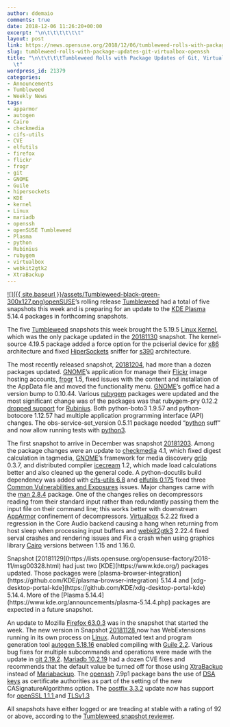 ```yaml
---
author: ddemaio
comments: true
date: 2018-12-06 11:26:20+00:00
excerpt: "\n\t\t\t\t\t\t"
layout: post
link: https://news.opensuse.org/2018/12/06/tumbleweed-rolls-with-package-updates-git-virtualbox-openssh/
slug: tumbleweed-rolls-with-package-updates-git-virtualbox-openssh
title: "\n\t\t\t\tTumbleweed Rolls with Package Updates of Git, Virtualbox, OpenSSH\t\
  \t"
wordpress_id: 21379
categories:
- Announcements
- Tumbleweed
- Weekly News
tags:
- apparmor
- autogen
- Cairo
- checkmedia
- cifs-utils
- CVE
- elfutils
- firefox
- flickr
- frogr
- git
- GNOME
- Guile
- hipersockets
- KDE
- kernel
- Linux
- mariadb
- openssh
- openSUSE Tumbleweed
- Plasma
- python
- Rubinius
- rubygem
- virtualbox
- webkit2gtk2
- XtraBackup
---
```

[![]({{ site.baseurl }}/assets/Tumbleweed-black-green-300x127.png)openSUSE](https://www.opensuse.org/)’s rolling release [Tumbleweed](https://en.opensuse.org/Portal:Tumbleweed) had a total of five snapshots this week and is preparing for an update to the [KDE Plasma](https://www.kde.org/plasma-desktop) 5.14.4 packages in forthcoming snapshots.

The five [Tumbleweed](https://en.opensuse.org/Portal:Tumbleweed) snapshots this week brought the 5.19.5 [Linux Kernel](https://www.kernel.org/), which was the only package updated in the [20181130](https://lists.opensuse.org/opensuse-factory/2018-12/msg00017.html) snapshot. The kernel-source 4.19.5 package added a force option for the pciserial device for [x86](https://en.wikipedia.org/wiki/X86) architecture and fixed [HiperSockets](https://en.wikipedia.org/wiki/HiperSocket) sniffer for [s390](https://en.wikipedia.org/wiki/IBM_System/390) architecture.

The most recently released snapshot, [20181204](https://lists.opensuse.org/opensuse-factory/2018-12/msg00043.html), had more than a dozen packages updated. [GNOME](https://www.gnome.org/)’s application for manage their [Flickr](https://www.flickr.com/) image hosting accounts, [frogr](https://wiki.gnome.org/Apps/Frogr) 1.5, fixed issues with the content and installation of the AppData file and moved the functionality menu. [GNOME](https://www.gnome.org/)’s goffice had a version bump to 0.10.44. Various [rubygem](https://rubygems.org/) packages were updated and the most significant change was of the packages was that rubygem-pry 0.12.2 [dropped support](https://github.com/pry/pry/pull/1785) for [Rubinius](https://rubinius.com/). Both python-boto3 1.9.57 and python-botocore 1.12.57 had multiple application programming interface (API) changes. The obs-service-set_version 0.5.11 package needed “[python](https://www.python.org/) suff” and now allow running tests with [python3](https://www.python.org/download/releases/3.0/).

The first snapshot to arrive in December was snapshot [20181203](https://lists.opensuse.org/opensuse-factory/2018-12/msg00026.html). Among the package changes were an update to [checkmedia](https://github.com/openSUSE/checkmedia) 4.1, which fixed digest calculation in tagmedia, [GNOME](https://www.gnome.org/)’s framework for media discovery [grilo](https://wiki.gnome.org/Projects/Grilo) 0.3.7, and distributed compiler [icecream](https://github.com/icecc/icecream) 1.2, which made load calculations better and also cleaned up the general code. A python-docutils build dependency was added with [cifs-utils 6.8](http://www.linuxfromscratch.org/blfs/view/svn/basicnet/cifsutils.html) and [elfutils 0.175](http://www.linuxfromscratch.org/lfs/view/systemd/chapter06/libelf.html) fixed three [Common Vulnerabilities and Exposures](https://en.wikipedia.org/wiki/Common_Vulnerabilities_and_Exposures) issues. Major changes came with the [man 2.8.4](http://man-db.nongnu.org/) package. One of the changes relies on decompressors reading from their standard input rather than redundantly passing them the input file on their command line; this works better with downstream [AppArmor](https://en.wikipedia.org/wiki/AppArmor) confinement of decompressors. [Virtualbox](https://www.virtualbox.org/) 5.2.22 fixed a regression in the Core Audio backend causing a hang when returning from host sleep when processing input buffers and [webkit2gtk3](https://webkitgtk.org/) 2.22.4 fixed serval crashes and rendering issues and Fix a crash when using graphics library [Cairo](https://www.cairographics.org/) versions between 1.15 and 1.16.0.

<!-- more -->Snapshot [20181129](https://lists.opensuse.org/opensuse-factory/2018-11/msg00328.html) had just two [KDE](https://www.kde.org/) packages updated. Those packages were [plasma-browser-integration](https://github.com/KDE/plasma-browser-integration) 5.14.4 and [xdg-desktop-portal-kde](https://github.com/KDE/xdg-desktop-portal-kde) 5.14.4. More of the [Plasma 5.14.4](https://www.kde.org/announcements/plasma-5.14.4.php) packages are expected in a future snapshot.

An update to Mozilla [Firefox 63.0.3](https://www.mozilla.org/en-US/firefox/63.0.3/releasenotes/) was in the snapshot that started the week. The new version in Snapshot [20181128 ](https://lists.opensuse.org/opensuse-factory/2018-11/msg00317.html)now has WebExtensions running in its own process on [Linux](https://www.linux.org/). Automated text and program generation tool [autogen 5.18.16](https://www.gnu.org/software/autogen/) enabled compiling with [Guile 2.2](https://www.gnu.org/s/guile). Various bug fixes for multiple subcommands and operations were made with the update in [git 2.19.2](https://blog.github.com/2018-09-10-highlights-from-git-2-19/). [Mariadb 10.2.19](https://downloads.mariadb.org/mariadb/10.2.19/) had a dozen CVE fixes and recommends that the default value be turned off for those using [XtraBackup](https://www.percona.com/software/mysql-database/percona-xtrabackup) instead of [Mariabackup](https://mariadb.com/kb/en/library/mariabackup-options/). The [openssh](https://en.wikipedia.org/wiki/OpenSSH) 7.9p1 package bans the use of [DSA keys](https://en.wikipedia.org/wiki/Digital_Signature_Algorithm) as certificate authorities as part of the setting of the new CASignatureAlgorithms option. The [postfix 3.3.2](http://www.postfix.org/announcements/postfix-3.2.0.html) update now has support for [openSSL 1.1.1 ](https://www.openssl.org/blog/blog/2018/09/11/release111)and [TLSv1.3](https://wiki.openssl.org/index.php/TLS1.3)

All snapshots have either logged or are treading at stable with a rating of 92 or above, according to the [Tumbleweed snapshot reviewer](http://review.tumbleweed.boombatower.com/).		
